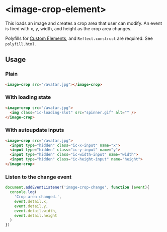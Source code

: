 # &lt;image-crop-element&gt;

This loads an image and creates a crop area that user can modify. An event is fired with x, y, width, and height as the crop area changes.

Polyfills for [Custom Elements](https://github.com/webcomponents/webcomponentsjs), and `Reflect.construct` are required. See `polyfill.html`.

## Usage

### Plain

```html
<image-crop src="/avatar.jpg"></image-crop>
```

### With loading state

```html
<image-crop src="/avatar.jpg">
  <img class="ic-loading-slot" src="spinner.gif" alt="" />
</image-crop>
```

### With autoupdate inputs

```html
<image-crop src="/avatar.jpg">
  <input type="hidden" class="ic-x-input" name="x">
  <input type="hidden" class="ic-y-input" name="y">
  <input type="hidden" class="ic-width-input" name="width">
  <input type="hidden" class="ic-height-input" name="height">
</image-crop>
```

### Listen to the change event

```javascript
document.addEventListener('image-crop-change', function (event){
  console.log(
    'Crop area changed.',
    event.detail.x,
    event.detail.y,
    event.detail.width,
    event.detail.height
  )
})
```
